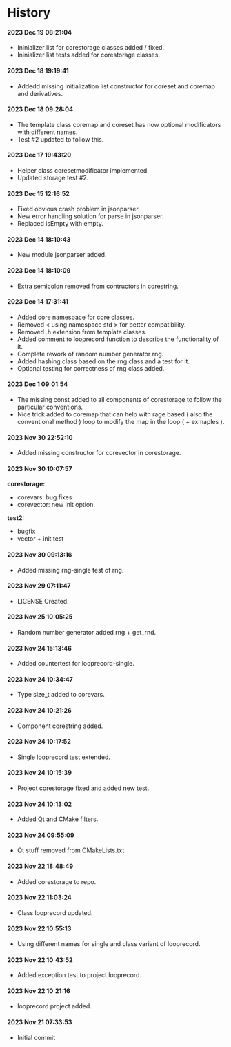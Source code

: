 # History<br>
#### 2023 Dec 19 08:21:04
- Ininializer list for corestorage classes added / fixed.
- Ininializer list tests added for corestorage classes.

#### 2023 Dec 18 19:19:41
- Addedd missing initialization list constructor for coreset and coremap and derivatives.

#### 2023 Dec 18 09:28:04
- The template class coremap and coreset has now optional modificators with different names.
- Test #2 updated to follow this.

#### 2023 Dec 17 19:43:20
- Helper class coresetmodificator implemented.
- Updated storage test #2.

#### 2023 Dec 15 12:16:52
- Fixed obvious crash problem in jsonparser.
- New error handling solution for parse in jsonparser.
- Replaced isEmpty with empty.

#### 2023 Dec 14 18:10:43
- New module jsonparser added.

#### 2023 Dec 14 18:10:09
- Extra semicolon removed from contructors in corestring.

#### 2023 Dec 14 17:31:41
- Added core namespace for core classes.
- Removed < using namespace std > for better compatibility.
- Removed .h extension from template classes.
- Added comment to looprecord function to describe the functionality of it.
- Complete rework of random number generator rng.
- Added hashing class based on the rng class and a test for it.
- Optional testing for correctness of rng class added.

#### 2023 Dec 1 09:01:54
- The missing const added to all components of corestorage to follow the particular conventions.
- Nice trick added to coremap that can help with rage based ( also the conventional method ) loop to modify the map in the loop ( + exmaples ).

#### 2023 Nov 30 22:52:10
- Added missing constructor for corevector in corestorage.

#### 2023 Nov 30 10:07:57
**corestorage:**
- corevars: bug fixes
- corevector: new init option.

**test2:**
- bugfix
- vector + init test

#### 2023 Nov 30 09:13:16
- Added missing rng-single test of rng.

#### 2023 Nov 29 07:11:47
- LICENSE Created.

#### 2023 Nov 25 10:05:25
- Random number generator added rng + get_rnd.

#### 2023 Nov 24 15:13:46
- Added countertest for looprecord-single.

#### 2023 Nov 24 10:34:47
- Type size_t added to corevars.

#### 2023 Nov 24 10:21:26
- Component corestring added.

#### 2023 Nov 24 10:17:52
- Single looprecord test extended.

#### 2023 Nov 24 10:15:39
- Project corestorage fixed and added new test.

#### 2023 Nov 24 10:13:02
- Added Qt and CMake filters.

#### 2023 Nov 24 09:55:09
- Qt stuff removed from CMakeLists.txt.

#### 2023 Nov 22 18:48:49
- Added corestorage to repo.

#### 2023 Nov 22 11:03:24
- Class looprecord updated.

#### 2023 Nov 22 10:55:13
- Using different names for single and class variant of looprecord.

#### 2023 Nov 22 10:43:52
- Added exception test to project looprecord.

#### 2023 Nov 22 10:21:16
- looprecord project added.

#### 2023 Nov 21 07:33:53
- Initial commit
